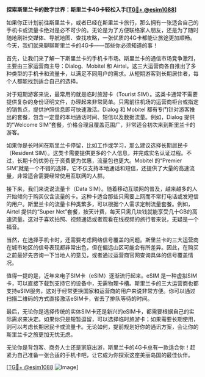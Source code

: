 **探索斯里兰卡的数字世界：斯里兰卡4G卡轻松入手[[TG💪+ @esim1088](https://t.me/s/esim1088)]**

如果你正计划前往斯里兰卡，或者已经在斯里兰卡旅行，那么拥有一张适合自己的手机卡或流量卡绝对是必不可少的。无论是为了方便联络家人朋友，还是为了随时随地刷社交媒体、导航地图、查找攻略，一张优质的4G卡都能让旅途更加顺畅。今天，我们就来聊聊斯里兰卡的4G卡——那些你必须知道的事！

首先，让我们来了解一下斯里兰卡的手机卡市场。斯里兰卡的通信市场竞争激烈，主要由三家运营商主导：Dialog、Mobitel 和 Airtel。这三大运营商各自推出了多种类型的手机卡和流量卡，以满足不同用户的需求。从短期游客到长期居住者，每个人都能找到适合自己的选择。

对于短期游客来说，最常用的就是临时旅游卡（Tourist SIM）。这类卡通常不需要提供复杂的身份证明文件，办理起来非常简单。只需前往机场的运营商柜台或指定的销售点，提供护照信息即可快速激活。Dialog 和 Mobitel 都有专门针对游客推出的套餐，包含一定量的本地通话时间、短信以及数据流量。例如，Dialog 提供的“Welcome SIM”套餐，价格合理且覆盖范围广，非常适合初次来到斯里兰卡的游客。

如果你是长时间在斯里兰卡停留，比如工作或学习，那么建议选择长期居民卡（Resident SIM）。这类卡需要提供更多的个人信息，并完成实名认证过程。不过，长期卡的优势在于资费更为优惠，流量包也更大。Mobitel 的“Premier SIM”就是一个不错的选择，它不仅支持本地通话和短信，还提供了大量的高速流量，非常适合需要经常使用互联网的人群。

接下来，我们来说说流量卡（Data SIM）。随着移动互联网的普及，越来越多的人开始倾向于购买仅含流量的卡。这种卡适合那些只需要上网而不常打电话或发短信的用户。斯里兰卡的流量卡种类繁多，可以根据个人需求定制流量套餐。例如，Airtel 提供的“Super Net”套餐，按天计费，每天只需几块钱就能享受几十GB的高速流量。这对于喜欢拍照、视频通话或者观看在线视频的旅行者来说，无疑是一个福音。

当然，在选择手机卡时，还需要考虑网络信号覆盖的问题。斯里兰卡的三大运营商在城市地区的信号表现都非常出色，但在偏远山区可能会有所差异。因此，在购买之前最好先咨询一下当地人的意见，或者通过运营商官网查询具体的信号覆盖情况。

值得一提的是，近年来电子SIM卡（eSIM）逐渐流行起来。eSIM 是一种虚拟SIM卡，可以直接下载到支持它的设备中，无需物理卡槽。斯里兰卡的三大运营商也都支持eSIM服务，这对于经常更换国家和运营商的用户来说非常方便。你可以通过扫描二维码的方式直接激活eSIM卡，省去了排队等待的时间。

最后，无论你是选择传统的实体SIM卡还是新兴的eSIM卡，都需要根据自己的实际需求来决定。如果你只是短暂逗留，可以选择临时旅游卡；如果需要长期使用，则可以考虑长期居民卡或流量卡。无论如何，提前规划好你的通讯方案，会让你的斯里兰卡之旅更加无忧无虑。

无论你是背包客、商务人士还是家庭出游，斯里兰卡的4G卡总有一款适合你！赶紧为自己准备一张合适的手机卡吧，让它成为你探索这座美丽岛国的最佳伙伴。

[[TG💪+ @esim1088](https://t.me/s/esim1088) ![Image](https://i.postimg.cc/4NQfJmqS/Snipaste-2025-05-13-00-14-12.png)]